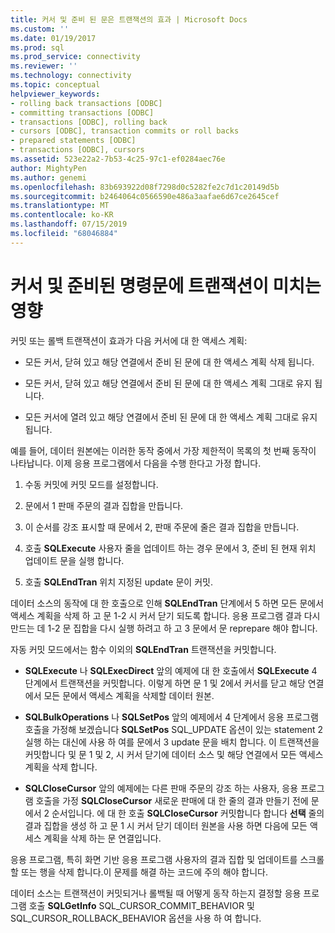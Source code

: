 ```yaml
---
title: 커서 및 준비 된 문은 트랜잭션의 효과 | Microsoft Docs
ms.custom: ''
ms.date: 01/19/2017
ms.prod: sql
ms.prod_service: connectivity
ms.reviewer: ''
ms.technology: connectivity
ms.topic: conceptual
helpviewer_keywords:
- rolling back transactions [ODBC]
- committing transactions [ODBC]
- transactions [ODBC], rolling back
- cursors [ODBC], transaction commits or roll backs
- prepared statements [ODBC]
- transactions [ODBC], cursors
ms.assetid: 523e22a2-7b53-4c25-97c1-ef0284aec76e
author: MightyPen
ms.author: genemi
ms.openlocfilehash: 83b693922d08f7298d0c5282fe2c7d1c20149d5b
ms.sourcegitcommit: b2464064c0566590e486a3aafae6d67ce2645cef
ms.translationtype: MT
ms.contentlocale: ko-KR
ms.lasthandoff: 07/15/2019
ms.locfileid: "68046884"
---
```

# <a name="effect-of-transactions-on-cursors-and-prepared-statements"></a>커서 및 준비된 명령문에 트랜잭션이 미치는 영향
커밋 또는 롤백 트랜잭션이 효과가 다음 커서에 대 한 액세스 계획:  
  
-   모든 커서, 닫혀 있고 해당 연결에서 준비 된 문에 대 한 액세스 계획 삭제 됩니다.  
  
-   모든 커서, 닫혀 있고 해당 연결에서 준비 된 문에 대 한 액세스 계획 그대로 유지 됩니다.  
  
-   모든 커서에 열려 있고 해당 연결에서 준비 된 문에 대 한 액세스 계획 그대로 유지 됩니다.  
  
 예를 들어, 데이터 원본에는 이러한 동작 중에서 가장 제한적이 목록의 첫 번째 동작이 나타납니다. 이제 응용 프로그램에서 다음을 수행 한다고 가정 합니다.  
  
1.  수동 커밋에 커밋 모드를 설정합니다.  
  
2.  문에서 1 판매 주문의 결과 집합을 만듭니다.  
  
3.  이 순서를 강조 표시할 때 문에서 2, 판매 주문에 줄은 결과 집합을 만듭니다.  
  
4.  호출 **SQLExecute** 사용자 줄을 업데이트 하는 경우 문에서 3, 준비 된 현재 위치 업데이트 문을 실행 합니다.  
  
5.  호출 **SQLEndTran** 위치 지정된 update 문이 커밋.  
  
 데이터 소스의 동작에 대 한 호출으로 인해 **SQLEndTran** 단계에서 5 하면 모든 문에서 액세스 계획을 삭제 하 고 문 1-2 시 커서 닫기 되도록 합니다. 응용 프로그램 결과 다시 만드는 데 1-2 문 집합을 다시 실행 하려고 하 고 3 문에서 문 reprepare 해야 합니다.  
  
 자동 커밋 모드에서는 함수 이외의 **SQLEndTran** 트랜잭션을 커밋합니다.  
  
-   **SQLExecute** 나 **SQLExecDirect** 앞의 예제에 대 한 호출에서 **SQLExecute** 4 단계에서 트랜잭션을 커밋합니다. 이렇게 하면 문 1 및 2에서 커서를 닫고 해당 연결에서 모든 문에서 액세스 계획을 삭제할 데이터 원본.  
  
-   **SQLBulkOperations** 나 **SQLSetPos** 앞의 예제에서 4 단계에서 응용 프로그램 호출을 가정해 보겠습니다 **SQLSetPos** SQL_UPDATE 옵션이 있는 statement 2 실행 하는 대신에 사용 하 여를 문에서 3 update 문을 배치 합니다. 이 트랜잭션을 커밋합니다 및 문 1 및 2, 시 커서 닫기에 데이터 소스 및 해당 연결에서 모든 액세스 계획을 삭제 합니다.  
  
-   **SQLCloseCursor** 앞의 예제에는 다른 판매 주문의 강조 하는 사용자, 응용 프로그램 호출을 가정 **SQLCloseCursor** 새로운 판매에 대 한 줄의 결과 만들기 전에 문에서 2 순서입니다. 에 대 한 호출 **SQLCloseCursor** 커밋합니다 합니다 **선택** 줄의 결과 집합을 생성 하 고 문 1 시 커서 닫기 데이터 원본을 사용 하면 다음에 모든 액세스 계획을 삭제 하는 문 연결입니다.  
  
 응용 프로그램, 특히 화면 기반 응용 프로그램 사용자의 결과 집합 및 업데이트를 스크롤할 또는 행을 삭제 합니다.이 문제를 해결 하는 코드에 주의 해야 합니다.  
  
 데이터 소스는 트랜잭션이 커밋되거나 롤백될 때 어떻게 동작 하는지 결정할 응용 프로그램 호출 **SQLGetInfo** SQL_CURSOR_COMMIT_BEHAVIOR 및 SQL_CURSOR_ROLLBACK_BEHAVIOR 옵션을 사용 하 여 합니다.
